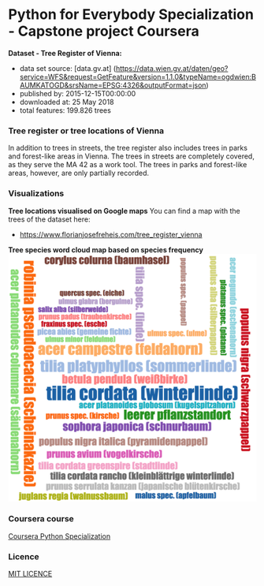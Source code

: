 # Python for Everybody Specialization - Capstone project Coursera

**Dataset - Tree Register of Vienna:**
-   data set source: [data.gv.at] (https://data.wien.gv.at/daten/geo?service=WFS&request=GetFeature&version=1.1.0&typeName=ogdwien:BAUMKATOGD&srsName=EPSG:4326&outputFormat=json)
-   published by: 2015-12-15T00:00:00
-   downloaded at: 25 May 2018
-   total features: 199.826 trees

### Tree register or tree locations of Vienna
In addition to trees in streets, the tree register also includes trees in parks and forest-like areas in Vienna. The trees in streets are completely covered, as they serve the MA 42 as a work tool. The trees in parks and forest-like areas, however, are only partially recorded.

### Visualizations

**Tree locations visualised on Google maps**
You can find a map with the trees of the dataset here:
- https://www.florianjosefreheis.com/tree_register_vienna

**Tree species word cloud map based on species frequency**
![tree species word cloud](tree_species_word_cloud.png "Tree species word cloud")

### Coursera course
[Coursera Python Specialization](https://www.coursera.org/specializations/python)

### Licence
[MIT LICENCE](https://github.com/florianjosefreheis/tree_register_vienna/blob/master/LICENCE)
